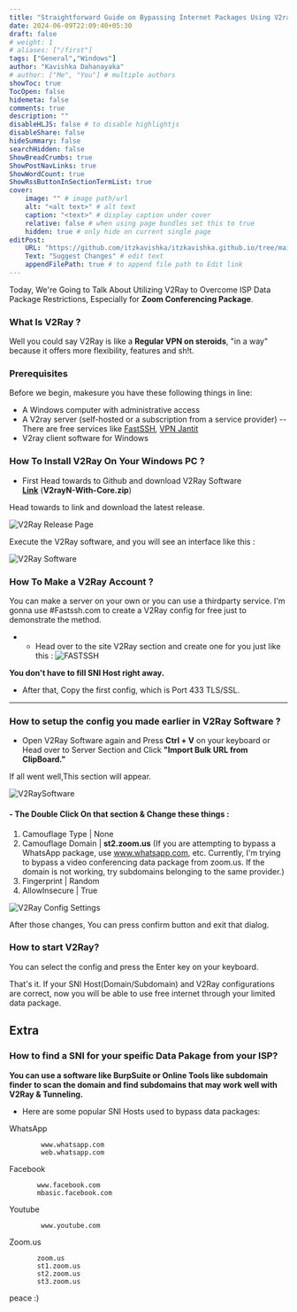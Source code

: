 ```yaml
---
title: "Straightforward Guide on Bypassing Internet Packages Using V2ray : No Nonsense Guide"
date: 2024-06-09T22:09:40+05:30
draft: false
# weight: 1
# aliases: ["/first"]
tags: ["General","Windows"]
author: "Kavishka Dahanayaka"
# author: ["Me", "You"] # multiple authors
showToc: true
TocOpen: false
hidemeta: false
comments: true
description: ""
disableHLJS: false # to disable highlightjs
disableShare: false
hideSummary: false
searchHidden: false
ShowBreadCrumbs: true
ShowPostNavLinks: true
ShowWordCount: true
ShowRssButtonInSectionTermList: true
cover:
    image: "" # image path/url
    alt: "<alt text>" # alt text
    caption: "<text>" # display caption under cover
    relative: false # when using page bundles set this to true
    hidden: true # only hide on current single page
editPost:
    URL: "https://github.com/itzkavishka/itzkavishka.github.io/tree/main/content"
    Text: "Suggest Changes" # edit text
    appendFilePath: true # to append file path to Edit link
---
```


Today, We're Going to Talk About Utilizing V2Ray to Overcome ISP Data Package Restrictions, Especially for **Zoom Conferencing Package**.

### What Is V2Ray ?

 Well you could say V2Ray is like a **Regular VPN on steroids**, "in a way" because it offers more flexibility, features and sh!t.

### Prerequisites
Before we begin, makesure you have these following things in line:

- A Windows computer with administrative access
- A V2ray server (self-hosted or a subscription from a service provider) -- There are free services like [FastSSH](https://www.fastssh.com), [VPN Jantit](https://www.vpnjantit.com)
- V2ray client software for Windows

### How To Install V2Ray On Your Windows PC ? 
* First Head towards to Github and download V2Ray Software     
**[Link](https://github.com/2dust/v2rayN)** (**V2rayN-With-Core.zip**)

Head towards to link and download the latest release.


![V2Ray Release Page](https://blogger.googleusercontent.com/img/b/R29vZ2xl/AVvXsEgWIlg5dZxl1unwwFjcyTly5Y0OJTSfEfeJWeKluHTYna4gXM9cnPykTmNsHu5KnhB8o7xm7nz1RaVuhbpTzG1uLDN8cLbWcgUrEbZOxpoYzFFM-Sm-uD1wHkgyapPSnUvoYtNxf2ZsnThJ-ThZ0JgMK4ELzm7hCytr7wTHnhko_O9R-mHj5tJBSe6AGA-W/s1280/V2Ray_2.png)


Execute the V2Ray software, and you will see an interface like this :


![V2Ray Software](https://blogger.googleusercontent.com/img/b/R29vZ2xl/AVvXsEih_CGLvS1oKYja8A8dI5wJd5lEvE_F9knSuY8retl3zShQvi5AQPaECR2EOgQLmMxm67cS3JEX-AHlK-Oe4_PCrA9nGEDQbipcNhQjPLlv43PjjYqcvlg5P_uOiXHY49TkKGfeusPNTWyByMKYH6jJwilr098dhYFpwX5q415Q0opc0s_2-s0BKE1_5xkC/s1070/Screenshot%20(53).png)

### How To Make a V2Ray Account ?

You can make a server on your own or you can use a thirdparty service. I'm gonna use #Fastssh.com to create a V2Ray config for free just to demonstrate the method.

- - Head over to the site V2Ray section and create one for you just like this :
![FASTSSH](https://blogger.googleusercontent.com/img/b/R29vZ2xl/AVvXsEhdutdRqpxcYDLoL5nj-nHASJH_3uvurS_CcUSP4CeJfsW4qHNirv282whg9bDVouHXWmsa8ohJVcNlwLsYfPvaQv1pd5rVSHZPOee2BRGkQ_FWazUKEsjVOKQz-i27Mp_2HJQ38cIvVfJzv6QjSF-ePZbDzErFU0Lj5mjJp-7owPX5DDJxqW5U7oIc2Khy/s1280/Screenshot%20(55).png)

**You don't have to fill SNI Host right away.**

- After that, Copy the first config, which is Port 433 TLS/SSL.
---
### How to setup the config you made earlier in V2Ray Software ?

- Open V2Ray Software again and Press **Ctrl + V** on your keyboard or Head over to Server Section and Click **"Import Bulk URL from ClipBoard."**

If all went well,This section will appear.

![V2RaySoftware](https://blogger.googleusercontent.com/img/b/R29vZ2xl/AVvXsEhQLbIIO20SltwdiDnT2oYqnoD7iGcmrYHtGrM9mX0NAILyY6YnpVkJq_1GThzUrb45aOED7N9D5xVisct6_S-nDe9sBN9Eve_kvzVNk27ot1B0py9-Iq3am5OHtB2oiQCba-jG0YJ9mXsl1mirAcqaKfkQ18zFiLq9Rf3XNdXfpn0VAkEQlHMImO96gAhF/s883/Screenshot%20(56).png)


#### - The Double Click On that section & Change these things :

1. Camouflage Type     | None
2. Camouflage Domain   | **st2.zoom.us** (If you are attempting to bypass a WhatsApp package, use www.whatsapp.com, etc. Currently, I'm trying to bypass a video conferencing data package from zoom.us. If the domain is not working, try subdomains belonging to the same provider.)
3. Fingerprint         | Random
4. AllowInsecure       | True

![V2Ray Config Settings](https://blogger.googleusercontent.com/img/b/R29vZ2xl/AVvXsEi102X7v0o1CQNYFxTHwRX8_5NJjpsj7cHjS2DdZHOuerjPkN0oI_zShD5Vsib9Fnr8HyYfJ7mdSFBgtHWOB53_4Y7400NNmLDTeGdK_uuqUkq40-v-pCyiuvwr5R1SOhC-nNIB-Nk7SdhR5pZ934hsRAYb4pmdafxwZmoDbQ-byGYdx_E74mr7BvFv8t-Z/s1154/Screenshot%20(57).png)

After those changes, You can press confirm button and exit that dialog.

### How to start V2Ray?
You can select the config and press the Enter key on your keyboard.

That's it. If your SNI Host(Domain/Subdomain) and V2Ray configurations are correct, now you will be able to use free internet through your limited data package.


## Extra
### How to find a SNI for your speific Data Pakage from your ISP?
**You can use a software like BurpSuite or Online Tools like subdomain finder to scan the domain and find subdomains that may work well with V2Ray & Tunneling.**

*  Here are some popular SNI Hosts used to bypass data packages:

WhatsApp 

            www.whatsapp.com
            web.whatsapp.com

Facebook

           www.facebook.com
           mbasic.facebook.com

Youtube

            www.youtube.com

Zoom.us 

           zoom.us
           st1.zoom.us
           st2.zoom.us
           st3.zoom.us     


peace :)